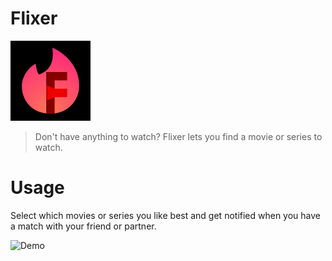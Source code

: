 # Flixer
![icon](Flixer/Assets.xcassets/AppIcon.appiconset/mac128.png)

> Don't have anything to watch? Flixer lets you find a movie or series to watch.

# Usage
Select which movies or series you like best and get notified when you have a match with your friend or partner.

<img src="https://github.com/AppelBoomHD/Flixer/blob/main/demo.gif" width="300" alt="Demo">
